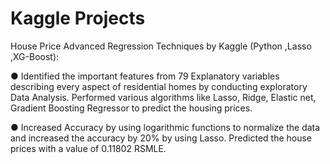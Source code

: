 # Kaggle Projects

House Price Advanced Regression Techniques by Kaggle (Python ,Lasso ,XG-Boost):

●	Identified the important features from 79 Explanatory variables describing every aspect of residential homes by conducting exploratory Data Analysis. Performed various algorithms like Lasso, Ridge, Elastic net, Gradient Boosting Regressor to predict the housing prices.

●	Increased Accuracy by using logarithmic functions to normalize the data and increased the accuracy by 20% by using Lasso. Predicted the house prices with a value of 0.11802 RSMLE. 
